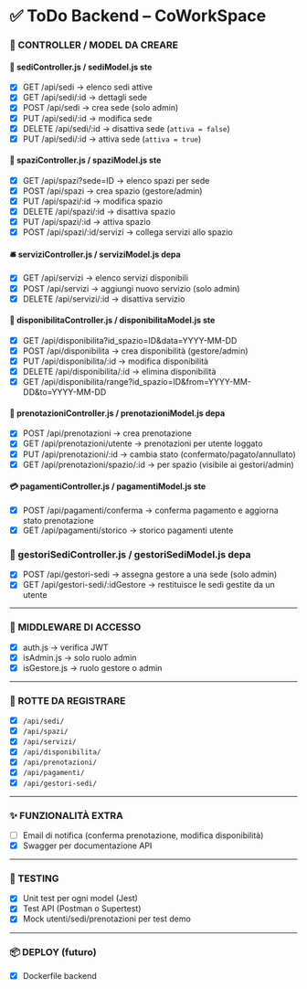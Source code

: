 # ✅ ToDo Backend – CoWorkSpace

### 📁 CONTROLLER / MODEL DA CREARE

#### 🏢 sediController.js / sediModel.js                               ste
- [x] GET /api/sedi → elenco sedi attive
- [x] GET /api/sedi/:id → dettagli sede
- [x] POST /api/sedi → crea sede (solo admin)
- [x] PUT /api/sedi/:id → modifica sede
- [x] DELETE /api/sedi/:id → disattiva sede (`attiva = false`)
- [x] PUT /api/sedi/:id → attiva sede (`attiva = true`)

#### 🧭 spaziController.js / spaziModel.js                              ste
- [x] GET /api/spazi?sede=ID → elenco spazi per sede
- [x] POST /api/spazi → crea spazio (gestore/admin)
- [x] PUT /api/spazi/:id → modifica spazio
- [x] DELETE /api/spazi/:id → disattiva spazio
- [x] PUT /api/spazi/:id → attiva spazio
- [x] POST /api/spazi/:id/servizi → collega servizi allo spazio

#### 🛎️ serviziController.js / serviziModel.js                          depa
- [x] GET /api/servizi → elenco servizi disponibili
- [x] POST /api/servizi → aggiungi nuovo servizio (solo admin)
- [x] DELETE /api/servizi/:id → disattiva servizio

#### 📅 disponibilitaController.js / disponibilitaModel.js              ste  
- [x] GET /api/disponibilita?id_spazio=ID&data=YYYY-MM-DD
- [x] POST /api/disponibilita → crea disponibilità (gestore/admin)
- [x] PUT /api/disponibilita/:id → modifica disponibilità
- [x] DELETE /api/disponibilita/:id → elimina disponibilità
- [x] GET /api/disponibilita/range?id_spazio=ID&from=YYYY-MM-DD&to=YYYY-MM-DD

#### 📆 prenotazioniController.js / prenotazioniModel.js                depa
- [x] POST /api/prenotazioni → crea prenotazione
- [x] GET /api/prenotazioni/utente → prenotazioni per utente loggato
- [x] PUT /api/prenotazioni/:id → cambia stato (confermato/pagato/annullato)
- [x] GET /api/prenotazioni/spazio/:id → per spazio (visibile ai gestori/admin)

#### 💳 pagamentiController.js / pagamentiModel.js                      ste
- [x] POST /api/pagamenti/conferma → conferma pagamento e aggiorna stato prenotazione
- [x] GET /api/pagamenti/storico → storico pagamenti utente

### 👥 gestoriSediController.js / gestoriSediModel.js                   depa
- [x] POST /api/gestori-sedi → assegna gestore a una sede (solo admin)
- [x] GET /api/gestori-sedi/:idGestore → restituisce le sedi gestite da un utente

---

### 🔐 MIDDLEWARE DI ACCESSO
- [x] auth.js → verifica JWT
- [x] isAdmin.js → solo ruolo admin
- [x] isGestore.js → ruolo gestore o admin

---

### 🔗 ROTTE DA REGISTRARE
- [x] `/api/sedi/`
- [x] `/api/spazi/`
- [x] `/api/servizi/`
- [x] `/api/disponibilita/`
- [x] `/api/prenotazioni/`
- [x] `/api/pagamenti/`
- [x] `/api/gestori-sedi/`

---

### ✨ FUNZIONALITÀ EXTRA
- [ ] Email di notifica (conferma prenotazione, modifica disponibilità)
- [x] Swagger per documentazione API

---

### 🧪 TESTING
- [x] Unit test per ogni model (Jest)
- [x] Test API (Postman o Supertest)
- [x] Mock utenti/sedi/prenotazioni per test demo

---

### 📦 DEPLOY (futuro)
- [x] Dockerfile backend

